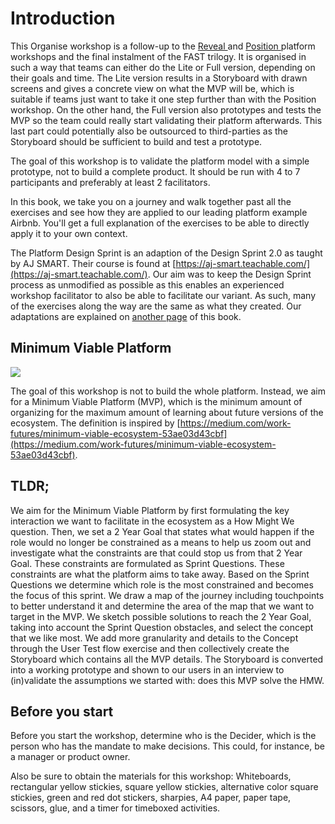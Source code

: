 # Introduction

This Organise workshop is a follow-up to the [Reveal ](https://reveal.futuring-architectures.com/)and [Position ](https://position.futuring-architectures.com/)platform workshops and the final instalment of the FAST trilogy. It is organised in such a way that teams can either do the Lite or Full version, depending on their goals and time. The Lite version results in a Storyboard with drawn screens and gives a concrete view on what the MVP will be, which is suitable if teams just want to take it one step further than with the Position workshop. On the other hand, the Full version also prototypes and tests the MVP so the team could really start validating their platform afterwards. This last part could potentially also be outsourced to third-parties as the Storyboard should be sufficient to build and test a prototype. 

The goal of this workshop is to validate the platform model with a simple prototype, not to build a complete product. It should be run with 4 to 7 participants and preferably at least 2 facilitators.

In this book, we take you on a journey and walk together past all the exercises and see how they are applied to our leading platform example Airbnb. You'll get a full explanation of the exercises to be able to directly apply it to your own context.

The Platform Design Sprint is an adaption of the Design Sprint 2.0 as taught by AJ SMART. Their course is found at [https://aj-smart.teachable.com/](https://aj-smart.teachable.com/). Our aim was to keep the Design Sprint process as unmodified as possible as this enables an experienced workshop facilitator to also be able to facilitate our variant. As such, many of the exercises along the way are the same as what they created. Our adaptations are explained on [another page](link-with-design-sprint-2.0.md) of this book.

## Minimum Viable Platform

![](../.gitbook/assets/image%20%2837%29.png)

The goal of this workshop is not to build the whole platform. Instead, we aim for a Minimum Viable Platform \(MVP\), which is the minimum amount of organizing for the maximum amount of learning about future versions of the ecosystem. The definition is inspired by [https://medium.com/work-futures/minimum-viable-ecosystem-53ae03d43cbf](https://medium.com/work-futures/minimum-viable-ecosystem-53ae03d43cbf).

## TLDR;

We aim for the Minimum Viable Platform by first formulating the key interaction we want to facilitate in the ecosystem as a How Might We question. Then, we set a 2 Year Goal that states what would happen if the role would no longer be constrained as a means to help us zoom out and investigate what the constraints are that could stop us from that 2 Year Goal. These constraints are formulated as Sprint Questions. These constraints are what the platform aims to take away. Based on the Sprint Questions we determine which role is the most constrained and becomes the focus of this sprint. We draw a map of the journey including touchpoints to better understand it and determine the area of the map that we want to target in the MVP. We sketch possible solutions to reach the 2 Year Goal, taking into account the Sprint Question obstacles, and select the concept that we like most. We add more granularity and details to the Concept through the User Test flow exercise and then collectively create the Storyboard which contains all the MVP details. The Storyboard is converted into a working prototype and shown to our users in an interview to \(in\)validate the assumptions we started with: does this MVP solve the HMW.

## Before you start

Before you start the workshop, determine who is the Decider, which is the person who has the mandate to make decisions. This could, for instance, be a manager or product owner. 

Also be sure to obtain the materials for this workshop: Whiteboards, rectangular yellow stickies, square yellow stickies, alternative color square stickies, green and red dot stickers, sharpies, A4 paper, paper tape, scissors, glue, and a timer for timeboxed activities.

## 

